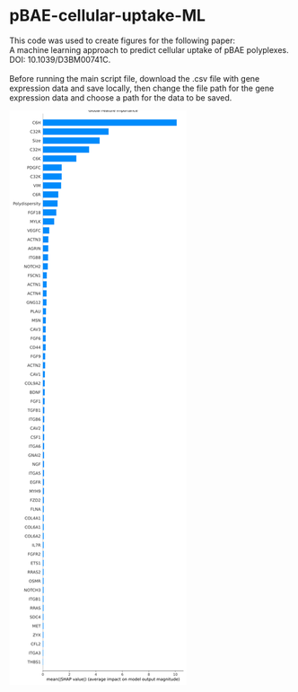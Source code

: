 # pBAE-cellular-uptake-ML
This code was used to create figures for the following paper: <br />
A machine learning approach to predict cellular uptake of pBAE polyplexes. DOI: 10.1039/D3BM00741C. <br />
<br />
Before running the main script file, download the .csv file with gene expression data and save locally, then change the file path for the gene expression data and choose a path for the data to be saved. <br />

![Global Feature Importance Plot](https://github.com/mbhaylett23/pBAE-cellular-uptake-ML/blob/1fc15de4157b1b0f1aca25e6054a0b2dc475879e/Images/GlobalFeatureImportance.svg)
